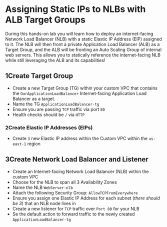 # Assigning Static IPs to NLBs with ALB Target Groups

During this hands-on lab you will learn how to deploy an internet-facing Network Load Balancer (NLB) with a static Elastic IP Address (EIP) assigned to it. The NLB will then front a private Application Load Balancer (ALB) as a Target Group, and the ALB will be fronting an Auto Scaling Group of internal web servers. This allows you to statically reference the internet-facing NLB while still leveraging the ALB and its capabilities!



## 1Create Target Group

* Create a new Target Group (TG) within your custom VPC that contains the `OurApplicationLoadBalancer` Internet-facing Application Load Balancer as a target.
* Name the TG `ApplicationLoadBalancer-tg`
* Ensure you are passing `TCP` traffic via port `80`
* Health checks should be `/` via `HTTP`

### 2Create Elastic IP Addresses (EIPs)

* Create `3` new Elastic IP address within the Custom VPC within the `us-east-1` region

## 3Create Network Load Balancer and Listener

* Create an Internet-facing Network Load Balancer (NLB) within the custom VPC
* Choose for the NLB to span all 3 Availability Zones
* Name the NLB `WebServer-nlb`
* Attach the following Security Group: `AllowTCPFromEverywhere`
* Ensure you assign one Elastic IP Address for each subnet (_there should be 3_) that an NLB node lives in
* Create a new listener for `TCP` traffic over `Port 80` for your NLB
* Se the default action to forward traffic to the newly created `ApplicationLoadBalancer-tg`
